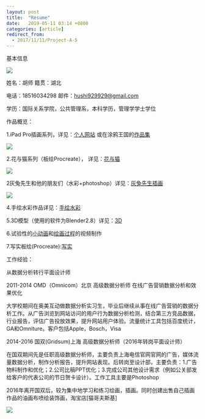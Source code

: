 ```yaml
---
layout: post
title:  "Resume"
date:   2019-05-11 03:14 +0800
categories: [article]
redirect_from:
  - 2017/11/11/Project-A-5
---
```


基本信息

![](http://wx1.sinaimg.cn/large/698f3196gy1g2yu5qluh1j203c03cmx6.jpg)



姓名：胡师        籍贯：湖北

电话：18516034298   邮件：hushi929929@gmail.com

学历：国际关系学院，公共管理系，本科学历，管理学学士学位



作品概览：

1.iPad Pro插画系列，详见：[个人网站]( https://hushi929.github.io/drawing/DailyPracticeInFeb) 或在涂鸦王国的[作品集](https://www.gracg.com/hushi)

![](http://wx4.sinaimg.cn/mw690/698f3196gy1g2yu6ilpxhj21ay0bqwtb.jpg)

2.花与猫系列（板绘Procreate）， 详见：[花与猫](https://hushi929.github.io/drawing/FlowersAndCats)   

![](http://wx1.sinaimg.cn/mw690/698f3196gy1g2yu5jwk70j21jq0ap4h4.jpg)

2灰兔先生和他的朋友们（水彩+photoshop）详见：[灰兔先生插画]( https://hushi929.github.io/drawing/Mr.GreyRabbitIllustration)

![](http://wx3.sinaimg.cn/mw690/698f3196gy1g2yu5jxsilj21850cdgyr.jpg)

4.手绘水彩作品详见：[手绘水彩](https://hushi929.github.io/drawing/WatercolorThirdPeriod)

5.3D模型（使用的软件为Blender2.8）详见：[3D](https://hushi929.github.io/drawing/ArtProjectForthPeriod)

6.试验性的[小动画](https://hushi929.github.io/video/Animations)和[绘画过程](https://hushi929.github.io/video/Video)的视频制作

7.写实板绘(Procreate):[写实](https://hushi929.github.io/drawing/PracticeInMarch)



工作经验：

从数据分析转行平面设计师

2011-2014 OMD（Omnicom）北京 高级数据分析师 在线广告营销数据分析和效果优化

大学校期间在奥美互动做数据分析实习生，毕业后继续从事在线广告营销的数据分析工作。从广告浏览到网站访问的用户行为数据分析检测，结合第三方竞品数据，行业报告，评估广告投放效果，提升网站用户体验。流量统计工具包括百度统计，GA和Omniture。客户包括Apple，Bosch，Visa

2014-2016 国双(Gridsum)上海 高级数据分析师（2016年转岗平面设计师）

在国双期间先是任职高级数据分析师，主要负责上海电信官网官网的广告，媒体流量数据分析，制作分析报告，提升网站表现。后转岗至设计部，主要负责：1.广告物料制作和优化；2.公司比稿PPT优化；3.完成公司其他设计需求（例如公关部发给客户的代表公司的节日贺卡设计）。工作工具主要是Photoshop

2016年离开国双后，较为集中地学习和练习绘画，插画。同时创建出售自己插画作品的油画布喷绘装饰画，淘宝店[猫哥夫斯基] 

![](http://wx4.sinaimg.cn/mw690/698f3196gy1g2yu5dezikj21gu0u07wi.jpg)





